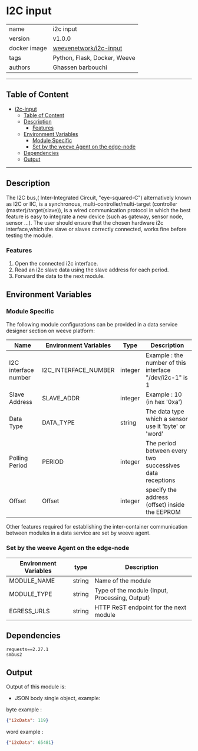 # I2C input

|              |                                                                             |
| ------------ | ----------------------------------------------------------------------------|
| name         | i2c input                                                                   |
| version      | v1.0.0                                                                      |
| docker image | [weevenetwork/i2c-input](https://hub.docker.com/r/weevenetwork/i2c-input)   |
| tags         | Python, Flask, Docker, Weeve                                                |
| authors      | Ghassen barbouchi                                                           |

***
## Table of Content

- [i2c-input](#i2c-input)
  - [Table of Content](#table-of-content)
  - [Description](#description)
     - [Features](#features)
  - [Environment Variables](#environment-variables)
    - [Module Specific](#module-specific)
    - [Set by the weeve Agent on the edge-node](#set-by-the-weeve-agent-on-the-edge-node)
  - [Dependencies](#dependencies)
  - [Output](#output)

***

## Description
The I2C bus,( Inter-Integrated Circuit, "eye-squared-C") alternatively known as I2C or IIC, is a synchronous, multi-controller/multi-target (controller (master)/target(slave)), is a wired communication protocol in which the best feature is easy to integrate a new device (such as gateway, sensor node, sensor ...).
The user should ensure that the chosen hardware i2c interface,which the slave or slaves correctly connected, works fine before testing the module.

### Features
1. Open the connected i2c interface.
2. Read an i2c slave data using the slave address for each period.
3. Forward the data to the next module.

## Environment Variables

### Module Specific
The following module configurations can be provided in a data service designer section on weeve platform:

| Name                | Environment Variables | Type    | Description                                                   |
|---------------------|-----------------------|---------|---------------------------------------------------------------|
| I2C interface number| I2C_INTERFACE_NUMBER  | integer | Example : the number of this interface "/dev/i2c-1" is 1      |
| Slave Address       | SLAVE_ADDR            | integer | Example : 10 (in hex '0xa')                                   |
| Data Type           | DATA_TYPE             | string  | The data type which a sensor use it 'byte' or 'word'          |
| Polling Period      | PERIOD                | integer | The period between every two successives data receptions      |
| Offset              | Offset                | integer | specify the address (offset) inside the EEPROM                |

Other features required for establishing the inter-container communication between modules in a data service are set by weeve agent.

### Set by the weeve Agent on the edge-node

| Environment Variables | type   | Description                                    |
| --------------------- | ------ | ---------------------------------------------- |
| MODULE_NAME           | string | Name of the module                             |
| MODULE_TYPE           | string | Type of the module (Input, Processing, Output) |
| EGRESS_URLS           | string | HTTP ReST endpoint for the next module         |

## Dependencies
```
requests==2.27.1
smbus2
```
## Output

Output of this module is:

* JSON body single object, example:

byte example :
```json
{"i2cData": 119}
```
word example :
```json
{"i2cData": 65481}
```
